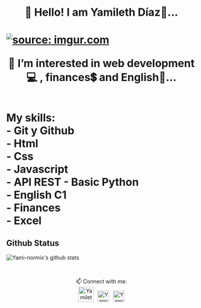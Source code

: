 <h1 align="center" text-align = "center">👋 Hello! I am Yamileth Díaz💛...<h1>
 <a href="https://imgur.com/wBzJa5w"><img src="https://i.imgur.com/wBzJa5w.png" title="source: imgur.com" /></a>

<p align="center">👀 I’m interested in web development💻 , finances💲 and English📙...<p>
 <br>
 My skills:<br>
 - Git y Github<br>
 - Html<br>
 - Css<br>
 - Javascript<br>
 - API REST
 - Basic Python<br>
 - English C1<br>
 - Finances<br>
 - Excel

<h2>Github Status</h2>
 
![Yami-normix's github stats](https://github-readme-stats.vercel.app/api?username=yami-normix&show_icons=true&theme=tokyonight)

 <br>
 <p align="center">📫 Connect with me:
<br><a href="https://twitter.com/Yami_Diaz_896"><img src="https://cdn.worldvectorlogo.com/logos/twitter-6.svg" title="Twitter" alt="Yamileth Díaz profile" width="40"/></a>
&ensp;<a href="https://www.linkedin.com/in/yamileth-d%C3%ADaz-107246205/"><img src="https://cdn.worldvectorlogo.com/logos/linkedin-icon-2.svg" title="Linkedin" alt="Yamileth Díaz Linkedin account" width="30"/></a>
&ensp;<a href="https://www.facebook.com/profile.php?id=100054517436718" target="blank"><img src="https://raw.githubusercontent.com/rahuldkjain/github-profile-readme-generator/master/src/images/icons/Social/facebook.svg" alt="Yamileth Díaz" height="30" width="30" /></a><p>
 
  
 



<!---
yami-normix/yami-normix is a ✨ special ✨ repository because its `README.md` (this file) appears on your GitHub profile.
You can click the Preview link to take a look at your changes.
--->
